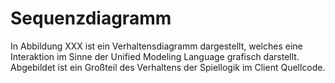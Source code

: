 # Sequenzdiagramm

In Abbildung XXX ist ein Verhaltensdiagramm dargestellt, welches eine Interaktion im Sinne der Unified Modeling Language grafisch darstellt. Abgebildet ist ein Großteil des Verhaltens der Spiellogik im Client Quellcode.

